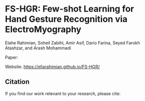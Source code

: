 # FS-HGR: Few-shot Learning for Hand Gesture Recognition via ElectroMyography

Elahe Rahimian, Soheil Zabihi, Amir Asif, Dario Farina, Seyed Farokh Atashzar, and Arash Mohammadi

Paper:

Website: https://ellarahimian.github.io/FS-HGR/

## Citation
If you find our work relevant to your research, please cite:
